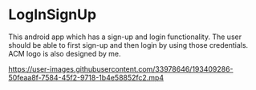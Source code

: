 # LogInSignUp

This android app which has a sign-up and login functionality.
The user should be able to first sign-up and then login by using those credentials.
ACM logo is also designed by me.

https://user-images.githubusercontent.com/33978646/193409286-50feaa8f-7584-45f2-9718-1b4e58852fc2.mp4

